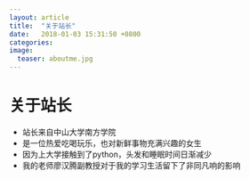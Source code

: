 ```yaml
---
layout: article
title:  "关于站长"
date:   2018-01-03 15:31:50 +0800
categories:
image:
  teaser: aboutme.jpg
---
```

# 关于站长
- 站长来自中山大学南方学院
- 是一位热爱吃喝玩乐，也对新鲜事物充满兴趣的女生
- 因为上大学接触到了python，头发和睡眠时间日渐减少
- 我的老师廖汉腾副教授对于我的学习生活留下了非同凡响的影响
